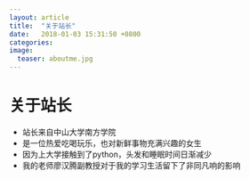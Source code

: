 ```yaml
---
layout: article
title:  "关于站长"
date:   2018-01-03 15:31:50 +0800
categories:
image:
  teaser: aboutme.jpg
---
```

# 关于站长
- 站长来自中山大学南方学院
- 是一位热爱吃喝玩乐，也对新鲜事物充满兴趣的女生
- 因为上大学接触到了python，头发和睡眠时间日渐减少
- 我的老师廖汉腾副教授对于我的学习生活留下了非同凡响的影响
